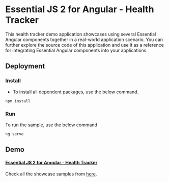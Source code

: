 # Essential JS 2 for Angular - Health Tracker

This health tracker demo application showcases using several Essential Angular components together in a real-world application scenario. You can further explore the source code of this application and use it as a reference for integrating Essential Angular components into your applications.
## Deployment

### Install

* To install all dependent packages, use the below command.

```
npm install
```

### Run

To run the sample, use the below command

```
ng serve
```

## Demo

#### <a href="https://ej2.syncfusion.com/showcase/angular/healthtracker/src/#/dashboard" target="_blank">Essential JS 2 for Angular - Health Tracker</a>

Check all the showcase samples from <a href="https://ej2.syncfusion.com/home/angular.html" target="_blank">here</a>.
